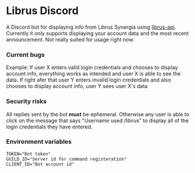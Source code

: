 # Librus Discord
A Discord bot for displaying info from Librus Synergia using [librus-api](https://github.com/Mati365/librus-api). Currently it only supports displaying your account data and the most recent announcement. Not really suited for usage right now.

### Current bugs
Example: If user X enters valid login credentials and chooses to display account info, everything works as intended and user X is able to see the data. If right afer that user Y enters invalid login credentials and also chooses to display account info, user Y sees user X's data

### Security risks
All replies sent by the bot **must** be ephemeral. Otherwise any user is able to click on the message that says "Username used /librus" to display all of the login credentials they have entered.

### Environment variables

```
TOKEN="Bot token"
GUILD_ID="Server id for command registeration"
CLIENT_ID="Bot account id" 
```
